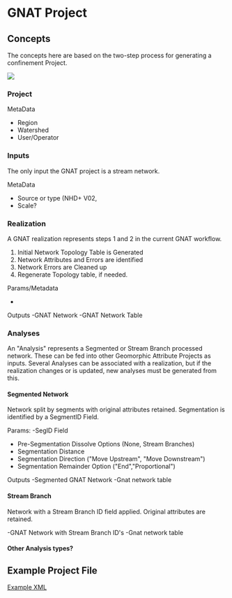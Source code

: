 # GNAT Project

## Concepts

The concepts here are based on the two-step process for generating a confinement Project. 

![](https://docs.google.com/drawings/d/1Y2zYp1tdWn-FWincxK55xr-zfW4yJCfg7Nw4UEpONRk/pub?w=1326&h=722)

### Project

MetaData
- Region
- Watershed
- User/Operator

### Inputs

The only input the GNAT project is a stream network.

MetaData

- Source or type (NHD+ V02, 
- Scale?

### Realization

A GNAT realization represents steps 1 and 2 in the current GNAT workflow.
 
1. Initial Network Topology Table is Generated 
2. Network Attributes and Errors are identified
3. Network Errors are Cleaned up
4. Regenerate Topology table, if needed.

Params/Metadata

-

Outputs
-GNAT Network
-GNAT Network Table

### Analyses

An "Analysis" represents a Segmented or Stream Branch processed network. These can be fed into other Geomorphic Attribute Projects as inputs. Several Analyses can be associated with a realization, but if the realization changes or is updated, new analyses must be generated from this.

#### Segmented Network

Network split by segments with original attributes retained. Segmentation is identified by a SegmentID Field.

Params:
-SegID Field
- Pre-Segmentation Dissolve Options (None, Stream Branches)
- Segmentation Distance
- Segmentation Direction ("Move Upstream", "Move Downstream")
- Segmentation Remainder Option ("End","Proportional")

Outputs
-Segmented GNAT Network
-Gnat network table

#### Stream Branch

Network with a Stream Branch ID field applied. Original attributes are retained.

-GNAT Network with Stream Branch ID's
-Gnat network table

#### Other Analysis types?

## Example Project File
[Example XML](https://gist.github.com/KellyMWhitehead/8a198d59ed3e1df69c4c39733e865327)